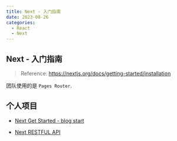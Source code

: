 ```yaml
---
title: Next - 入门指南
date: 2023-08-26
categories:
  - React
  - Next
---
```


## Next - 入门指南

> Reference: https://nextjs.org/docs/getting-started/installation

团队使用的是 `Pages Router`.

## 个人项目

- [Next Get Started - blog start](https://github.com/MrZhouZh/blog-next)

- [Next RESTFUL API](https://github.com/MrZhouZh/next-restful-api)

